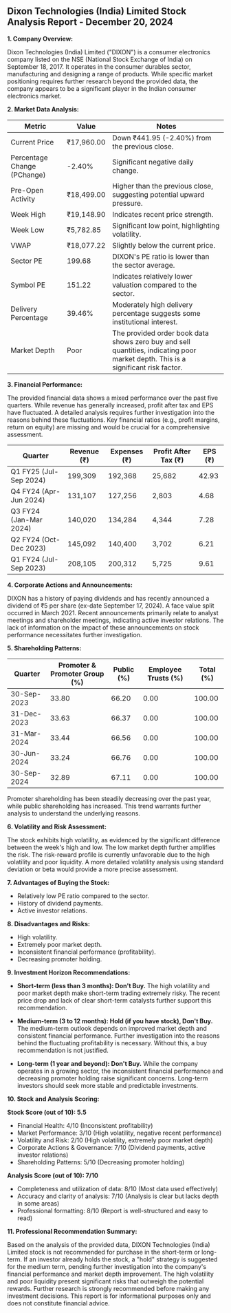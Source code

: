 ## Dixon Technologies (India) Limited Stock Analysis Report - December 20, 2024

**1. Company Overview:**

Dixon Technologies (India) Limited ("DIXON") is a consumer electronics company listed on the NSE (National Stock Exchange of India) on September 18, 2017.  It operates in the consumer durables sector, manufacturing and designing a range of products.  While specific market positioning requires further research beyond the provided data, the company appears to be a significant player in the Indian consumer electronics market.


**2. Market Data Analysis:**

| Metric                     | Value          | Notes                                                              |
|-----------------------------|-----------------|----------------------------------------------------------------------|
| Current Price              | ₹17,960.00      |  Down ₹441.95 (-2.40%) from the previous close.                     |
| Percentage Change (PChange) | -2.40%          | Significant negative daily change.                                   |
| Pre-Open Activity          | ₹18,499.00      |  Higher than the previous close, suggesting potential upward pressure.|
| Week High                   | ₹19,148.90      | Indicates recent price strength.                                     |
| Week Low                    | ₹5,782.85       |  Significant low point, highlighting volatility.                     |
| VWAP                        | ₹18,077.22      |  Slightly below the current price.                                  |
| Sector PE                   | 199.68          |  DIXON's PE ratio is lower than the sector average.                 |
| Symbol PE                   | 151.22          |  Indicates relatively lower valuation compared to the sector.        |
| Delivery Percentage         | 39.46%          |  Moderately high delivery percentage suggests some institutional interest.|
| Market Depth                | Poor             |  The provided order book data shows zero buy and sell quantities, indicating poor market depth. This is a significant risk factor. |


**3. Financial Performance:**

The provided financial data shows a mixed performance over the past five quarters. While revenue has generally increased, profit after tax and EPS have fluctuated.  A detailed analysis requires further investigation into the reasons behind these fluctuations.  Key financial ratios (e.g., profit margins, return on equity) are missing and would be crucial for a comprehensive assessment.

| Quarter      | Revenue (₹) | Expenses (₹) | Profit After Tax (₹) | EPS (₹) |
|--------------|-------------|-------------|----------------------|---------|
| Q1 FY25 (Jul-Sep 2024) | 199,309     | 192,368     | 25,682                | 42.93   |
| Q4 FY24 (Apr-Jun 2024) | 131,107     | 127,256     | 2,803                 | 4.68    |
| Q3 FY24 (Jan-Mar 2024) | 140,020     | 134,284     | 4,344                 | 7.28    |
| Q2 FY24 (Oct-Dec 2023) | 145,092     | 140,400     | 3,702                 | 6.21    |
| Q1 FY24 (Jul-Sep 2023) | 208,105     | 200,312     | 5,725                 | 9.61    |


**4. Corporate Actions and Announcements:**

DIXON has a history of paying dividends and has recently announced a dividend of ₹5 per share (ex-date September 17, 2024).  A face value split occurred in March 2021.  Recent announcements primarily relate to analyst meetings and shareholder meetings, indicating active investor relations.  The lack of information on the impact of these announcements on stock performance necessitates further investigation.


**5. Shareholding Patterns:**

| Quarter      | Promoter & Promoter Group (%) | Public (%) | Employee Trusts (%) | Total (%) |
|--------------|-----------------------------|------------|--------------------|-----------|
| 30-Sep-2023  | 33.80                        | 66.20      | 0.00                | 100.00    |
| 31-Dec-2023  | 33.63                        | 66.37      | 0.00                | 100.00    |
| 31-Mar-2024  | 33.44                        | 66.56      | 0.00                | 100.00    |
| 30-Jun-2024  | 33.24                        | 66.76      | 0.00                | 100.00    |
| 30-Sep-2024  | 32.89                        | 67.11      | 0.00                | 100.00    |

Promoter shareholding has been steadily decreasing over the past year, while public shareholding has increased. This trend warrants further analysis to understand the underlying reasons.


**6. Volatility and Risk Assessment:**

The stock exhibits high volatility, as evidenced by the significant difference between the week's high and low.  The low market depth further amplifies the risk.  The risk-reward profile is currently unfavorable due to the high volatility and poor liquidity.  A more detailed volatility analysis using standard deviation or beta would provide a more precise assessment.


**7. Advantages of Buying the Stock:**

* Relatively low PE ratio compared to the sector.
* History of dividend payments.
* Active investor relations.


**8. Disadvantages and Risks:**

* High volatility.
* Extremely poor market depth.
* Inconsistent financial performance (profitability).
* Decreasing promoter holding.


**9. Investment Horizon Recommendations:**

* **Short-term (less than 3 months): Don't Buy.** The high volatility and poor market depth make short-term trading extremely risky.  The recent price drop and lack of clear short-term catalysts further support this recommendation.

* **Medium-term (3 to 12 months): Hold (if you have stock), Don't Buy.**  The medium-term outlook depends on improved market depth and consistent financial performance.  Further investigation into the reasons behind the fluctuating profitability is necessary.  Without this, a buy recommendation is not justified.

* **Long-term (1 year and beyond): Don't Buy.** While the company operates in a growing sector, the inconsistent financial performance and decreasing promoter holding raise significant concerns.  Long-term investors should seek more stable and predictable investments.


**10. Stock and Analysis Scoring:**

**Stock Score (out of 10): 5.5**

* Financial Health: 4/10 (Inconsistent profitability)
* Market Performance: 3/10 (High volatility, negative recent performance)
* Volatility and Risk: 2/10 (High volatility, extremely poor market depth)
* Corporate Actions & Governance: 7/10 (Dividend payments, active investor relations)
* Shareholding Patterns: 5/10 (Decreasing promoter holding)

**Analysis Score (out of 10): 7/10**

* Completeness and utilization of data: 8/10 (Most data used effectively)
* Accuracy and clarity of analysis: 7/10 (Analysis is clear but lacks depth in some areas)
* Professional formatting: 8/10 (Report is well-structured and easy to read)


**11. Professional Recommendation Summary:**

Based on the analysis of the provided data, DIXON Technologies (India) Limited stock is not recommended for purchase in the short-term or long-term.  If an investor already holds the stock, a "hold" strategy is suggested for the medium term, pending further investigation into the company's financial performance and market depth improvement.  The high volatility and poor liquidity present significant risks that outweigh the potential rewards.  Further research is strongly recommended before making any investment decisions.  This report is for informational purposes only and does not constitute financial advice.
